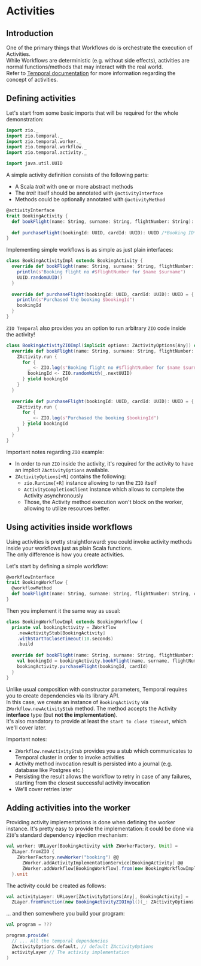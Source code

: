 # Activities

## Introduction

One of the primary things that Workflows do is orchestrate the execution of Activities.  
While Workflows are deterministic (e.g. without side effects), activities are normal functions/methods that may interact
with the real world.  
Refer to [Temporal documentation](https://docs.temporal.io/activities/) for more information regarding the concept of
activities.

## Defining activities

Let's start from some basic imports that will be required for the whole demonstration:

```scala mdoc:silent
import zio._
import zio.temporal._
import zio.temporal.worker._
import zio.temporal.workflow._
import zio.temporal.activity._

import java.util.UUID
```

A simple activity definition consists of the following parts:

- A Scala *trait* with one or more abstract methods
- The *trait* itself should be annotated with `@activityInterface`
- Methods could be optionally annotated with `@activityMethod`

```scala mdoc
@activityInterface
trait BookingActivity {
  def bookFlight(name: String, surname: String, flightNumber: String): UUID /*Booking ID*/ 
  
  def purchaseFlight(bookingId: UUID, cardId: UUID): UUID /*Booking ID*/ 
}
```

Implementing simple workflows is as simple as just plain interfaces:

```scala mdoc
class BookingActivityImpl extends BookingActivity {
  override def bookFlight(name: String, surname: String, flightNumber: String): UUID = {
    println(s"Booking flight no #$flightNumber for $name $surname")
    UUID.randomUUID()
  }
  
  override def purchaseFlight(bookingId: UUID, cardId: UUID): UUID = {
    println(s"Purchased the booking $bookingId")
    bookingId
  }
}
```

`ZIO Temporal` also provides you an option to run arbitrary `ZIO` code inside the activity!

```scala mdoc
class BookingActivityZIOImpl(implicit options: ZActivityOptions[Any]) extends BookingActivity {
  override def bookFlight(name: String, surname: String, flightNumber: String): UUID = {
    ZActivity.run {
      for {
        _ <- ZIO.log(s"Booking flight no #$flightNumber for $name $surname")
        bookingId <- ZIO.randomWith(_.nextUUID)
      } yield bookingId
    }
  }
  
  override def purchaseFlight(bookingId: UUID, cardId: UUID): UUID = {
    ZActivity.run {
      for {
        _ <- ZIO.log(s"Purchased the booking $bookingId")
      } yield bookingId
    }
  }
}
```

Important notes regarding `ZIO` example:
- In order to run `ZIO` inside the activity, it's required for the activity to have an implicit `ZActivityOptions` available.  
- `ZActivityOptions[+R]` contains the following:
  - `zio.Runtime[+R]` instance allowing to run the `ZIO` itself
  - `ActivityCompletionClient` instance which allows to complete the Activity asynchronously
  - Those, the Activity method execution won't block on the worker, allowing to utilize resources better.

## Using activities inside workflows

Using activities is pretty straightforward: you could invoke activity methods inside your workflows just as plain Scala functions.  
The only difference is how you create activities.  

Let's start by defining a simple workflow:

```scala mdoc
@workflowInterface
trait BookingWorkflow {
  @workflowMethod
  def bookFlight(name: String, surname: String, flightNumber: String, cardId: UUID): UUID /*Booking ID*/
}
```

Then you implement it the same way as usual:

```scala mdoc
class BookingWorkflowImpl extends BookingWorkflow {
  private val bookingActivity = ZWorkflow
    .newActivityStub[BookingActivity]
    .withStartToCloseTimeout(10.seconds)
    .build
    
  override def bookFlight(name: String, surname: String, flightNumber: String, cardId: UUID): UUID = {
    val bookingId = bookingActivity.bookFlight(name, surname, flightNumber)
    bookingActivity.purchaseFlight(bookingId, cardId)
  }
}
```

Unlike usual composition with constructor parameters, Temporal requires you to create dependencies via its library API.  
In this case, we create an instance of `BookingActivity` via `ZWorkflow.newActivityStub` method. 
The method accepts the Activity **interface** type (but **not the implementation**).  
It's also mandatory to provide at least the `start to close timeout`, which we'll cover later.  

Important notes:
- `ZWorkflow.newActivityStub` provides you a stub which communicates to Temporal cluster in order to invoke activities
- Activity method invocation result is persisted into a journal (e.g. database like Postgres etc.)
- Persisting the result allows the workflow to retry in case of any failures, starting from the closest successful activity invocation
- We'll cover retries later


## Adding activities into the worker

Providing activity implementations is done when defining the worker instance.
It's pretty easy to provide the implementation: it could be done via `ZIO`'s standard dependency injection mechanism:

```scala mdoc:silent
val worker: URLayer[BookingActivity with ZWorkerFactory, Unit] =
  ZLayer.fromZIO {
    ZWorkerFactory.newWorker("booking") @@
      ZWorker.addActivityImplementationService[BookingActivity] @@
      ZWorker.addWorkflow[BookingWorkflow].from(new BookingWorkflowImpl)
  }.unit
```

The activity could be created as follows:

```scala mdoc:silent
val activityLayer: URLayer[ZActivityOptions[Any], BookingActivity] =
  ZLayer.fromFunction(new BookingActivityZIOImpl()(_: ZActivityOptions[Any]))
```

... and then somewhere you build your program:

```scala
val program = ???

program.provide(
  // ... All the temporal dependencies
  ZActivityOptions.default, // default ZActivityOptions
  activityLayer // The activity implementation
)
```